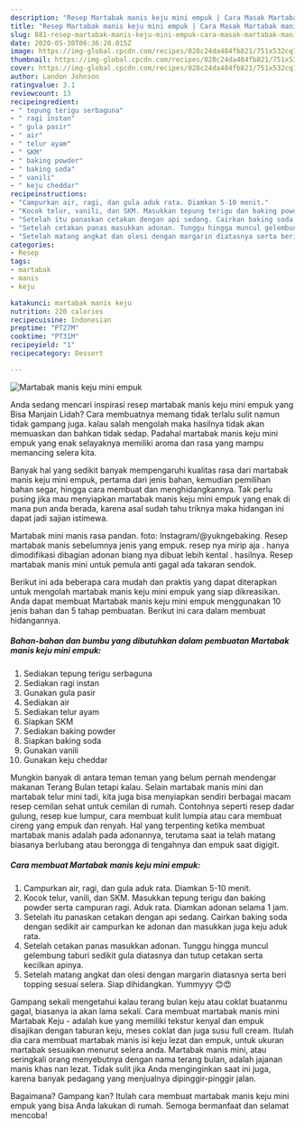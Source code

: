 ```yaml
---
description: "Resep Martabak manis keju mini empuk | Cara Masak Martabak manis keju mini empuk Yang Lezat"
title: "Resep Martabak manis keju mini empuk | Cara Masak Martabak manis keju mini empuk Yang Lezat"
slug: 881-resep-martabak-manis-keju-mini-empuk-cara-masak-martabak-manis-keju-mini-empuk-yang-lezat
date: 2020-05-30T06:36:20.015Z
image: https://img-global.cpcdn.com/recipes/028c24da484fb821/751x532cq70/martabak-manis-keju-mini-empuk-foto-resep-utama.jpg
thumbnail: https://img-global.cpcdn.com/recipes/028c24da484fb821/751x532cq70/martabak-manis-keju-mini-empuk-foto-resep-utama.jpg
cover: https://img-global.cpcdn.com/recipes/028c24da484fb821/751x532cq70/martabak-manis-keju-mini-empuk-foto-resep-utama.jpg
author: Landon Johnson
ratingvalue: 3.1
reviewcount: 13
recipeingredient:
- " tepung terigu serbaguna"
- " ragi instan"
- " gula pasir"
- " air"
- " telur ayam"
- " SKM"
- " baking powder"
- " baking soda"
- " vanili"
- " keju cheddar"
recipeinstructions:
- "Campurkan air, ragi, dan gula aduk rata. Diamkan 5-10 menit."
- "Kocok telur, vanili, dan SKM. Masukkan tepung terigu dan baking powder serta campuran ragi. Aduk rata. Diamkan adonan selama 1 jam."
- "Setelah itu panaskan cetakan dengan api sedang. Cairkan baking soda dengan sedikit air campurkan ke adonan dan masukkan juga keju aduk rata."
- "Setelah cetakan panas masukkan adonan. Tunggu hingga muncul gelembung taburi sedikit gula diatasnya dan tutup cetakan serta kecilkan apinya."
- "Setelah matang angkat dan olesi dengan margarin diatasnya serta beri topping sesuai selera. Siap dihidangkan. Yummyyy 😊😍"
categories:
- Resep
tags:
- martabak
- manis
- keju

katakunci: martabak manis keju 
nutrition: 220 calories
recipecuisine: Indonesian
preptime: "PT27M"
cooktime: "PT31M"
recipeyield: "1"
recipecategory: Dessert

---
```



![Martabak manis keju mini empuk](https://img-global.cpcdn.com/recipes/028c24da484fb821/751x532cq70/martabak-manis-keju-mini-empuk-foto-resep-utama.jpg)

Anda sedang mencari inspirasi resep martabak manis keju mini empuk yang Bisa Manjain Lidah? Cara membuatnya memang tidak terlalu sulit namun tidak gampang juga. kalau salah mengolah maka hasilnya tidak akan memuaskan dan bahkan tidak sedap. Padahal martabak manis keju mini empuk yang enak selayaknya memiliki aroma dan rasa yang mampu memancing selera kita.

Banyak hal yang sedikit banyak mempengaruhi kualitas rasa dari martabak manis keju mini empuk, pertama dari jenis bahan, kemudian pemilihan bahan segar, hingga cara membuat dan menghidangkannya. Tak perlu pusing jika mau menyiapkan martabak manis keju mini empuk yang enak di mana pun anda berada, karena asal sudah tahu triknya maka hidangan ini dapat jadi sajian istimewa.

Martabak mini manis rasa pandan. foto: Instagram/@yukngebaking. Resep martabak manis sebelumnya jenis yang empuk. resep nya mirip aja . hanya dimodifikasi dibagian adonan biang nya dibuat lebih kental . hasilnya. Resep martabak manis mini untuk pemula anti gagal ada takaran sendok.


Berikut ini ada beberapa cara mudah dan praktis yang dapat diterapkan untuk mengolah martabak manis keju mini empuk yang siap dikreasikan. Anda dapat membuat Martabak manis keju mini empuk menggunakan 10 jenis bahan dan 5 tahap pembuatan. Berikut ini cara dalam membuat hidangannya.

<!--inarticleads1-->

##### Bahan-bahan dan bumbu yang dibutuhkan dalam pembuatan Martabak manis keju mini empuk:

1. Sediakan  tepung terigu serbaguna
1. Sediakan  ragi instan
1. Gunakan  gula pasir
1. Sediakan  air
1. Sediakan  telur ayam
1. Siapkan  SKM
1. Sediakan  baking powder
1. Siapkan  baking soda
1. Gunakan  vanili
1. Gunakan  keju cheddar


Mungkin banyak di antara teman teman yang belum pernah mendengar makanan Terang Bulan tetapi kalau. Selain martabak manis mini dan martabak telur mini tadi, kita juga bisa menyiapkan sendiri berbagai macam resep cemilan sehat untuk cemilan di rumah. Contohnya seperti resep dadar gulung, resep kue lumpur, cara membuat kulit lumpia atau cara membuat cireng yang empuk dan renyah. Hal yang terpenting ketika membuat martabak manis adalah pada adonannya, terutama saat ia telah matang biasanya berlubang atau berongga di tengahnya dan empuk saat digigit. 

<!--inarticleads2-->

##### Cara membuat Martabak manis keju mini empuk:

1. Campurkan air, ragi, dan gula aduk rata. Diamkan 5-10 menit.
1. Kocok telur, vanili, dan SKM. Masukkan tepung terigu dan baking powder serta campuran ragi. Aduk rata. Diamkan adonan selama 1 jam.
1. Setelah itu panaskan cetakan dengan api sedang. Cairkan baking soda dengan sedikit air campurkan ke adonan dan masukkan juga keju aduk rata.
1. Setelah cetakan panas masukkan adonan. Tunggu hingga muncul gelembung taburi sedikit gula diatasnya dan tutup cetakan serta kecilkan apinya.
1. Setelah matang angkat dan olesi dengan margarin diatasnya serta beri topping sesuai selera. Siap dihidangkan. Yummyyy 😊😍


Gampang sekali mengetahui kalau terang bulan keju atau coklat buatanmu gagal, biasanya ia akan lama sekali. Cara membuat martabak manis mini Martabak Keju - adalah kue yang memiliki tekstur kenyal dan empuk disajikan dengan taburan keju, meses coklat dan juga susu full cream. Itulah dia cara membuat martabak manis isi keju lezat dan empuk, untuk ukuran martabak sesuaikan menurut selera anda. Martabak manis mini, atau seringkali orang menyebutnya dengan nama terang bulan, adalah jajanan manis khas nan lezat. Tidak sulit jika Anda menginginkan saat ini juga, karena banyak pedagang yang menjualnya dipinggir-pinggir jalan. 

Bagaimana? Gampang kan? Itulah cara membuat martabak manis keju mini empuk yang bisa Anda lakukan di rumah. Semoga bermanfaat dan selamat mencoba!
